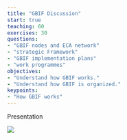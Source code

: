```yaml
---
title: "GBIF Discussion"
start: true
teaching: 60
exercises: 30
questions:
- "GBIF nodes and ECA network"
- "strategic Framework"
- "GBIF implementation plans"
- "work programmes"
objectives:
- "Understand how GBIF works."
- "Understand how GBIF is organized."
keypoints:
- "How GBIF works"
---
```


Presentation

<a href="www.gbif.org">
    <img src="{{ '/assets/img/gbif_discussion.PNG' | relative_url }}">
  </a>
